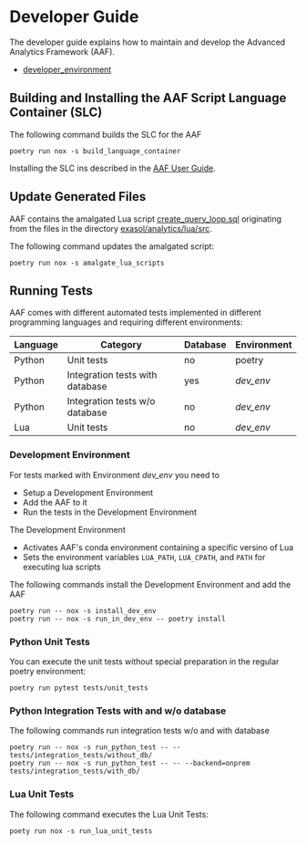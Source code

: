 # Developer Guide

The developer guide explains how to maintain and develop the Advanced Analytics Framework (AAF).

* [developer_environment](developer_environment.md)

## Building and Installing the AAF Script Language Container (SLC)

The following command builds the SLC for the AAF

```shell
poetry run nox -s build_language_container
```

Installing the SLC ins described in the [AAF User Guide](../user_guide/user_guide.md#script-language-container-slc).

## Update Generated Files

AAF contains the amalgated Lua script [create_query_loop.sql](https://github.com/exasol/advanced-analytics-framework/blob/main/exasol/analytics/resources/outputs/create_query_loop.sql) originating from the files in the directory [exasol/analytics/lua/src](https://github.com/exasol/advanced-analytics-framework/blob/main/exasol/analytics/lua/src/).

The following command updates the amalgated script:

```shell
poetry run nox -s amalgate_lua_scripts
```

## Running Tests

AAF comes with different automated tests implemented in different programming languages and requiring different environments:

| Language | Category                        | Database | Environment |
|----------|---------------------------------|----------|-------------|
| Python   | Unit tests                      | no       | poetry      |
| Python   | Integration tests with database | yes      | _dev_env_   |
| Python   | Integration tests w/o database  | no       | _dev_env_   |
| Lua      | Unit tests                      | no       | _dev_env_   |

### Development Environment

For tests marked with Environment _dev_env_ you need to
* Setup a Development Environment
* Add the AAF to it
* Run the tests in the Development Environment

The Development Environment
* Activates AAF's conda environment containing a specific versino of Lua
* Sets the environment variables `LUA_PATH`, `LUA_CPATH`, and `PATH` for executing lua scripts

The following commands install the Development Environment and add the AAF
```shell
poetry run -- nox -s install_dev_env
poetry run -- nox -s run_in_dev_env -- poetry install
```

### Python Unit Tests

You can execute the unit tests without special preparation in the regular poetry environment:

```shell
poetry run pytest tests/unit_tests
```

### Python Integration Tests with and w/o database

The following commands run integration tests w/o and with database
```shell
poetry run -- nox -s run_python_test -- -- tests/integration_tests/without_db/
poetry run -- nox -s run_python_test -- -- --backend=onprem tests/integration_tests/with_db/
```

### Lua Unit Tests

The following command executes the Lua Unit Tests:
```shell
poety run nox -s run_lua_unit_tests
```
